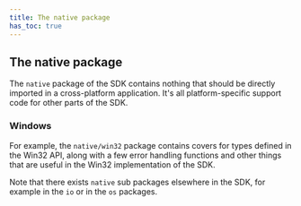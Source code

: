 ```yaml
---
title: The native package
has_toc: true
---
```


## The native package

The `native` package of the SDK contains nothing that should be
directly imported in a cross-platform application. It's all platform-specific
support code for other parts of the SDK.

### Windows

For example, the `native/win32` package contains covers for types defined
in the Win32 API, along with a few error handling functions and other
things that are useful in the Win32 implementation of the SDK.

Note that there exists `native` sub packages elsewhere in the SDK, for example
in the `io` or in the `os` packages.


